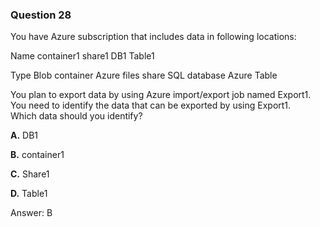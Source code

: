 ### Question 28

You have Azure subscription that includes data in following locations:

Name
container1
share1
DB1
Table1

Type
Blob container
Azure files share
SQL database
Azure Table

You plan to export data by using Azure import/export job named Export1.  
You need to identify the data that can be exported by using Export1.  
Which data should you identify?

**A.** DB1

**B.** container1

**C.** Share1

**D.** Table1

Answer: B

